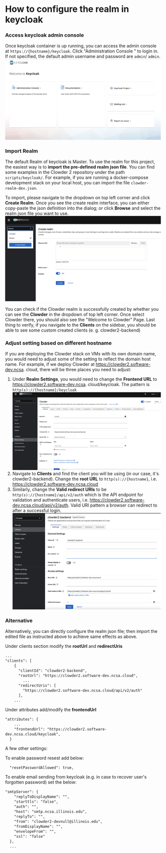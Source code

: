# How to configure the realm in keycloak

###  Access keycloak admin console
Once keycloak container is up running, you can access the admin console at `https://{hostname}/keycloak`.  Click
"Administration Console " to login in. If not specified, the default admin username and password are `admin`/ `admin`.
![admin console](img/keycloak-admin-console.png)

### Import Realm
The default Realm of keycloak is Master. To use the realm for this project, the easiest way is to **import
the pre-defined realm json file**. You can find some examples in the Clowder 2 repository under the path
`scripts/keycloak/`. For example, if you are running a docker-compose development stack on your local host, you can
import the file `clowder-realm-dev.json`.

To import, please navigate to the dropdown on top left corner and click **Create Realm**. Once you see the create
realm interface, you can either copy-paste the json definition into the dialog; or click **Browse** and select the
realm json file you want to use.
![create realm](img/keycloak-create-realm.png)

You can check if the Clowder realm is successfully created by whether you can see the **Clowder** in the dropdown
of top left corner. Once select Clowder there, you should also see the "Welcome to Clowder" Page. Last thing to
verify, if you navigate to the **Clients** on the sidebar, you should be able to see some custom created clients (e.
g. clowder2-backend)

### Adjust setting based on different hostname
If you are deploying the Clowder stack on VMs with its own domain name, you would need to adjust some of the
setting to reflect the domain host name. For example, if we deploy Clowder at https://clowder2.software-dev.ncsa.
cloud, there will be three places you need to adjust:
1. Under **Realm Settings**, you would need to change the **Frontend URL** to https://clowder2.software-dev.ncsa.
   cloud/keycloak. The pattern is `http(s)://{hostname}/keycloak`
   ![realm setting](img/keycloak-realm-setting.png)
2. Navigate to **Clients** and find the client you will be using (in our case, it's clowder2-backend). Change the
   **root URL** to `http(s)://{hostname}`, i.e. https://clowder2.software-dev.ncsa.cloud
3. Similarly, change the **Valid redirect URIs** to be `http(s)://{hostname}/api/v2/auth` which is the API endpoint
   for validation and authenticate users, i.e.
   https://clowder2.software-dev.ncsa.cloud/api/v2/auth. Valid URI pattern a browser can redirect to after a successful
   login.
   ![client setting](img/keycloak-client-setting.png)


### Alternative
Alternatively, you can directly configure the realm json file; then import the edited file as instructed above to
achieve same effects as above.

Under clients section modify the **rootUrl** and **redirectUris**

```angular2html
...
"clients": [
    {
      "clientId": "clowder2-backend",
      "rootUrl": "https://clowder2.software-dev.ncsa.cloud",
        ...
      "redirectUris": [
        "https://clowder2.software-dev.ncsa.cloud/api/v2/auth"
      ],
    ...
```

Under attributes add/modify the **frontendUrl**
```angular2html
"attributes": {
    ...
    "frontendUrl": "https://clowder2.software-dev.ncsa.cloud/keycloak",
  }
```

A few other settings:

To enable password resest add below:
```angular2html
  "resetPasswordAllowed": true,
```

To enable email sending from keycloak (e.g. in case to recover user's forgotten password) set the below:
```angular2html
"smtpServer": {
    "replyToDisplayName": "",
    "starttls": "false",
    "auth": "",
    "host": "smtp.ncsa.illinois.edu",
    "replyTo": "",
    "from": "clowder2-devnull@illinois.edu",
    "fromDisplayName": "",
    "envelopeFrom": "",
    "ssl": "false"
  },
  ...
```
